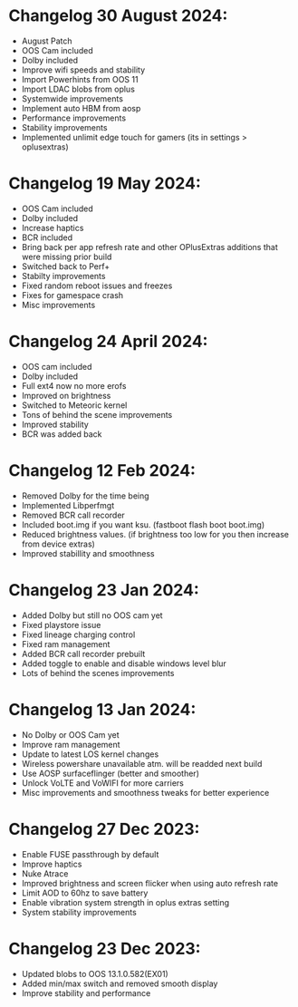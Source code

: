 # Changelog 30 August 2024:
- August Patch
- OOS Cam included
- Dolby included
- Improve wifi speeds and stability
- Import Powerhints from OOS 11
- Import LDAC blobs from oplus
- Systemwide improvements
- Implement auto HBM from aosp
- Performance improvements
- Stability improvements
- Implemented unlimit edge touch for gamers (its in settings > oplusextras)

# Changelog 19 May 2024:
- OOS Cam included
- Dolby included
- Increase haptics
- BCR included
- Bring back per app refresh rate and other OPlusExtras additions that were missing prior build
- Switched back to Perf+
- Stabilty improvements
- Fixed random reboot issues and freezes
- Fixes for gamespace crash
- Misc improvements

# Changelog 24 April 2024:
- OOS cam included
- Dolby included
- Full ext4 now no more erofs
- Improved on brightness
- Switched to Meteoric kernel
- Tons of behind the scene improvements
- Improved stability
- BCR was added back

# Changelog 12 Feb 2024:
- Removed Dolby for the time being
- Implemented Libperfmgt
- Removed BCR call recorder
- Included boot.img if you want ksu. (fastboot flash boot boot.img)
- Reduced brightness values. (if brightness too low for you then increase from device extras)
- Improved stabillity and smoothness

# Changelog 23 Jan 2024:
- Added Dolby but still no OOS cam yet
- Fixed playstore issue
- Fixed lineage charging control
- Fixed ram management
- Added BCR call recorder prebuilt
- Added toggle to enable and disable windows level blur
- Lots of behind the scenes improvements

# Changelog 13 Jan 2024:
- No Dolby or OOS Cam yet
- Improve ram management
- Update to latest LOS kernel changes
- Wireless powershare unavailable atm. will be readded next build
- Use AOSP surfaceflinger (better and smoother)
- Unlock VoLTE and VoWIFI for more carriers
- Misc improvements and smoothness tweaks for better experience

# Changelog 27 Dec 2023:
- Enable FUSE passthrough by default
- Improve haptics
- Nuke Atrace
- Improved brightness and screen flicker when using auto refresh rate
- Limit AOD to 60hz to save battery
- Enable vibration system strength in oplus extras setting
- System stability improvements

# Changelog 23 Dec 2023:
- Updated blobs to OOS 13.1.0.582(EX01)
- Added min/max switch and removed smooth display
- Improve stability and performance

